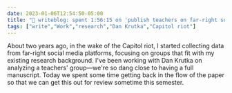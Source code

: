---date: 2023-01-06T12:54:50-05:00title: "📝 writeblog: spent 1:56:15 on 'publish teachers on far-right social media study'"tags: ["write","Work","research","Dan Krutka","Capitol riot"]---About two years ago, in the wake of the Capitol riot, I started collecting data from far-right social media platforms, focusing on groups that fit with my existing research background. I've been working with Dan Krutka on analyzing a teachers' group—we're so dang close to having a full manuscript. Today we spent some time getting back in the flow of the paper so that we can get this out for review sometime this semester.